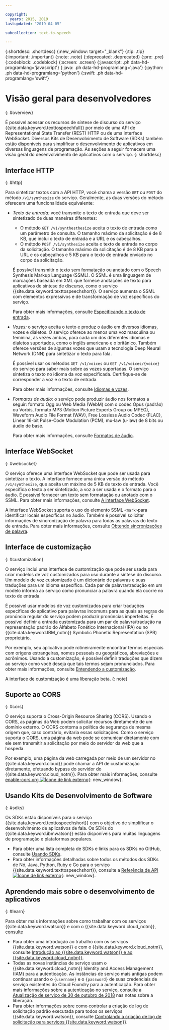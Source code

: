 ```yaml
---

copyright:
  years: 2015, 2019
lastupdated: "2019-04-05"

subcollection: text-to-speech

---
```


{:shortdesc: .shortdesc}
{:new_window: target="_blank"}
{:tip: .tip}
{:important: .important}
{:note: .note}
{:deprecated: .deprecated}
{:pre: .pre}
{:codeblock: .codeblock}
{:screen: .screen}
{:javascript: .ph data-hd-programlang='javascript'}
{:java: .ph data-hd-programlang='java'}
{:python: .ph data-hd-programlang='python'}
{:swift: .ph data-hd-programlang='swift'}

# Visão geral para desenvolvedores
{: #overview}

É possível acessar os recursos de síntese de discurso do serviço {{site.data.keyword.texttospeechfull}} por meio de uma API de Representational State Transfer (REST) HTTP ou de uma interface WebSocket. Diversos Kits de Desenvolvimento de Software (SDKs) também estão disponíveis para simplificar o desenvolvimento de aplicativos em diversas linguagens de programação. As seções a seguir fornecem uma visão geral do desenvolvimento de aplicativos com o serviço.
{: shortdesc}

## Interface HTTP
{: #http}

Para sintetizar textos com a API HTTP, você chama a versão `GET` ou `POST` do método `/v1/synthesize` do serviço. Geralmente, as duas versões do método oferecem uma funcionalidade equivalente:

-   *Texto de entrada:* você transmite o texto de entrada que deve ser sintetizado de duas maneiras diferentes:
    -   O método `GET /v1/synthesthesize` aceita o texto de entrada como um parâmetro de consulta. O tamanho máximo da solicitação é de 8 KB, que inclui o texto de entrada e a URL e os cabeçalhos.
    -   O método `POST /v1/synthesize` aceita o texto de entrada no corpo da solicitação. O tamanho máximo da solicitação é de 8 KB para a URL e os cabeçalhos e 5 KB para o texto de entrada enviado no corpo da solicitação.

    É possível transmitir o texto sem formatação ou anotado com o Speech Synthesis Markup Language (SSML). O SSML é uma linguagem de marcações baseada em XML que fornece anotações de texto para aplicativos de síntese de discurso, como o serviço {{site.data.keyword.texttospeechshort}}. O serviço aumenta o SSML com elementos expressivos e de transformação de voz específicos do serviço.

    Para obter mais informações, consulte [Especificando o texto de entrada](/docs/services/text-to-speech/http.html#input).
-   *Vozes:* o serviço aceita o texto e produz o áudio em diversos idiomas, vozes e dialetos. O serviço oferece ao menos uma voz masculina ou feminina, às vezes ambas, para cada um dos diferentes idiomas e dialetos suportados, como o inglês americano e o britânico. Também oferece versões de algumas vozes que usam a tecnologia Deep Neural Network (DNN) para sintetizar o texto para fala.

    É possível usar os métodos `GET /v1/voices` ou `GET /v1/voices/{voice}` do serviço para saber mais sobre as vozes suportadas. O serviço sintetiza o texto no idioma da voz especificada. Certifique-se de corresponder a voz e o texto de entrada.

    Para obter mais informações, consulte [Idiomas e vozes](/docs/services/text-to-speech/voices.html).
-   *Formatos de áudio:* o serviço pode produzir áudio nos formatos a seguir: formato Ogg ou Web Media (WebM) com o codec Opus (padrão) ou Vorbis, formato MP3 (Motion Picture Experts Group ou MPEG), Waveform Audio File Format (WAV), Free Lossless Audio Codec (FLAC), Linear 16-bit Pulse-Code Modulation (PCM), mu-law (u-law) de 8 bits ou áudio de base.

    Para obter mais informações, consulte [Formatos de áudio](/docs/services/text-to-speech/audio-formats.html).

## Interface WebSocket
{: #websocket}

O serviço oferece uma interface WebSocket que pode ser usada para sintetizar o texto. A interface fornece uma única versão do método `/v1/synthesize`, que aceita um máximo de 5 KB de texto de entrada. Você especifica o texto a ser sintetizado, a voz a ser usada e o formato para o áudio. É possível fornecer um texto sem formatação ou anotado com o SSML. Para obter mais informações, consulte [A interface WebSocket](/docs/services/text-to-speech/websockets.html).

A interface WebSocket suporta o uso do elemento SSML `<mark>`para identificar locais específicos no áudio. Também é possível solicitar informações de sincronização de palavra para todas as palavras do texto de entrada. Para obter mais informações, consulte [Obtendo sincronizações de palavra](/docs/services/text-to-speech/word-timing.html).

## Interface de customização
{: #customization}

O serviço inclui uma interface de customização que pode ser usada para criar modelos de voz customizados para uso durante a síntese do discurso. Um modelo de voz customizado é um dicionário de palavras e suas traduções para um idioma específico. Cada par de palavra/tradução em um modelo informa ao serviço como pronunciar a palavra quando ela ocorre no texto de entrada.

É possível usar modelos de voz customizados para criar traduções específicas do aplicativo para palavras incomuns para as quais as regras de pronúncia regular do serviço podem produzir pronúncias imperfeitas. É possível definir a entrada customizada para um par de palavra/tradução na representação padrão do Alfabeto Fonético Internacional (IPA) ou no {{site.data.keyword.IBM_notm}} Symbolic Phonetic Representation (SPR) proprietário.

Por exemplo, seu aplicativo pode rotineiramente encontrar termos especiais com origens estrangeiras, nomes pessoais ou geográficos, abreviações e acrônimos. Usando a customização, é possível definir traduções que dizem ao serviço como você deseja que tais termos sejam pronunciados. Para obter mais informações, consulte [Entendendo a customização](/docs/services/text-to-speech/custom-intro.html).

A interface de customização é uma liberação beta.
{: note}

## Suporte ao CORS
{: #cors}

O serviço suporta o Cross-Origin Resource Sharing (CORS). Usando o CORS, as páginas da Web podem solicitar recursos diretamente de um domínio externo. O CORS contorna a política de segurança de mesma origem que, caso contrário, evitaria essas solicitações. Como o serviço suporta o CORS, uma página da web pode se comunicar diretamente com ele sem transmitir a solicitação por meio do servidor da web que a hospeda.

Por exemplo, uma página da web carregada por meio de um servidor no {{site.data.keyword.cloud}} pode chamar a API de customização diretamente, efetuando bypass do servidor do {{site.data.keyword.cloud_notm}}. Para obter mais informações, consulte [enable-cors.org ![Ícone de link externo](../../icons/launch-glyph.svg "Ícone de link externo")](https://enable-cors.org/){: new_window}.

## Usando Kits de Desenvolvimento de Software
{: #sdks}

Os SDKs estão disponíveis para o serviço {{site.data.keyword.texttospeechshort}} com o objetivo de simplificar o desenvolvimento de aplicativos de fala. Os SDKs do {{site.data.keyword.ibmwatson}} estão disponíveis para muitas linguagens de programação e plataformas populares.

-   Para obter uma lista completa de SDKs e links para os SDKs no GitHub, consulte [Usando SDKs](/docs/services/watson/getting-started-sdks.html).
-   Para obter informações detalhadas sobre todos os métodos dos SDKs de Nó, Java, Python, Ruby e Go para o serviço {{site.data.keyword.texttospeechshort}}, consulte a [Referência de API ![Ícone de link externo](../../icons/launch-glyph.svg "Ícone de link externo")](https://{DomainName}/apidocs/text-to-speech){: new_window}.

## Aprendendo mais sobre o desenvolvimento de aplicativos
{: #learn}

Para obter mais informações sobre como trabalhar com os serviços {{site.data.keyword.watson}} e com o {{site.data.keyword.cloud_notm}}, consulte

-   Para obter uma introdução ao trabalho com os serviços {{site.data.keyword.watson}} e com o {{site.data.keyword.cloud_notm}}, consulte [Introdução ao {{site.data.keyword.watson}} e ao {{site.data.keyword.cloud_notm}}](/docs/services/watson/index.html).
-   Todas as novas instâncias de serviço usam o {{site.data.keyword.cloud_notm}} Identity and Access Management (IAM) para a autenticação. As instâncias de serviço mais antigas podem continuar usando o `{username}` e o `{password}` de suas credenciais de serviço existentes do Cloud Foundry para a autenticação. Para obter mais informações sobre a autenticação no serviço, consulte a [Atualização de serviço de 30 de outubro de 2018](/docs/services/text-to-speech/release-notes.html#October2018) nas notas sobre a liberação.
-   Para obter informações sobre como controlar a criação de log de solicitação padrão executada para todos os serviços {{site.data.keyword.watson}}, consulte [Controlando a criação de log de solicitação para serviços {{site.data.keyword.watson}}](/docs/services/watson/getting-started-logging.html).

